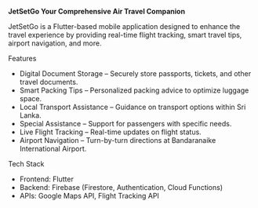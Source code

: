 **JetSetGo 
Your Comprehensive Air Travel Companion**

JetSetGo is a Flutter-based mobile application designed to enhance the travel experience by providing real-time flight tracking, smart travel tips, airport navigation, and more.  

Features  
- Digital Document Storage – Securely store passports, tickets, and other travel documents.  
- Smart Packing Tips – Personalized packing advice to optimize luggage space.  
- Local Transport Assistance – Guidance on transport options within Sri Lanka.  
- Special Assistance – Support for passengers with specific needs.  
- Live Flight Tracking – Real-time updates on flight status.  
- Airport Navigation – Turn-by-turn directions at Bandaranaike International Airport.  

Tech Stack  
- Frontend: Flutter  
- Backend: Firebase (Firestore, Authentication, Cloud Functions)  
- APIs: Google Maps API, Flight Tracking API  
